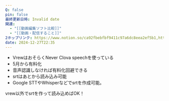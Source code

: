 ```yaml
---
Q: false
pin: false
最終更新日時: Invalid date
関連:
  - "[[動画編集ソフト比較]]"
  - "[[動画・配信すること]]"
2ホップリンク: https://www.notion.so/ca92fbebfbf9411c97a6dc8eea2ef5b1,https://www.notion.so/3fc86171efd147fa869d57c01450ea68, https://www.notion.so/78abcd067d6648e392eac9dcece991ac, https://www.notion.so/ca92fbebfbf9411c97a6dc8eea2ef5b1
date: 2024-12-27T22:35
---
```

  

- VrewはおそらくNever Clova speechを使っている
- 5月から有料化
- 音声認識しなければ有料化回避できる
- srtはあとから読み込み可能
- Google STTやWhisperなどでsrtを作成可能。

vrew以外でsrtを作って読み込めばOK！